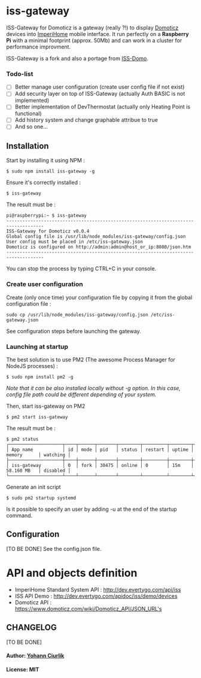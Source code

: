 # iss-gateway
ISS-Gateway for Domoticz is a gateway (really ?!) to display [Domoticz](https://domoticz.com/) devices into [ImperiHome](http://www.evertygo.com/imperihome) mobile interface. It run perfectly on a **Raspberry Pi** with a minimal footprint (approx. 50Mb) and can work in a cluster for performance improvment.

ISS-Gateway is a fork and also a portage from [ISS-Domo](https://github.com/bobinou/iss-domo).

### Todo-list
- [ ] Better manage user configuration (create user config file if not exist)
- [ ] Add security layer on top of ISS-Gateway (actually Auth BASIC is not implemented)
- [ ] Better implementation of DevThermostat (actually only Heating Point is functional)
- [ ] Add history system and change graphable attribue to true
- [ ] And so one...

## Installation
Start by installing it using NPM : 
```
$ sudo npm install iss-gateway -g
```

Ensure it's correctly installed : 
```
$ iss-gateway
```

The result must be :
```
pi@raspberrypi:~ $ iss-gateway
------------------------------------------------------------------------------------
ISS-Gateway for Domoticz v0.0.4
Global config file is /usr/lib/node_modules/iss-gateway/config.json
User config must be placed in /etc/iss-gateway.json
Domoticz is configured on http://admin:admin@host_or_ip:8080/json.htm
------------------------------------------------------------------------------------
```
You can stop the process by typing CTRL+C in your console.  

### Create user configuration
Create (only once time) your configuration file by copying it from the global configuration file : 
```
sudo cp /usr/lib/node_modules/iss-gateway/config.json /etc/iss-gateway.json
```
See configuration steps before launching the gateway.

### Launching at startup
The best solution is to use PM2 (The awesome Process Manager for NodeJS processes) :
```
$ sudo npm install pm2 -g
```
*Note that it can be also installed locally without -g option. In this case, config file path could be different depending of your system.*

Then, start iss-gateway on PM2
```
$ pm2 start iss-gateway
```
The result must be :
```
$ pm2 status
┌────────────────────┬────┬──────┬───────┬────────┬─────────┬────────┬─────────────┬──────────┐
│ App name           │ id │ mode │ pid   │ status │ restart │ uptime │ memory      │ watching │
├────────────────────┼────┼──────┼───────┼────────┼─────────┼────────┼─────────────┼──────────┤
│ iss-gateway        │ 0  │ fork │ 30475 │ online │ 0       │ 15m    │ 58.160 MB   │ disabled │
└────────────────────┴────┴──────┴───────┴────────┴─────────┴────────┴─────────────┴──────────┘
```
Generate an init script 
```
$ sudo pm2 startup systemd
```
Is it possible to specify an user by adding -u <username> at the end of the startup command.

## Configuration
[TO BE DONE]
See the config.json file.

# API and objects definition 
* ImperiHome Standard System API : http://dev.evertygo.com/api/iss
* ISS API Demo : http://dev.evertygo.com/apidoc/iss/demo/devices 
* Domoticz API : https://www.domoticz.com/wiki/Domoticz_API/JSON_URL's

## CHANGELOG
[TO BE DONE]

#### Author: [Yohann Ciurlik](http://spawnrider.net)
#### License: MIT


